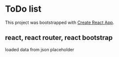 # ToDo  list 

This project was bootstrapped with [Create React App](https://github.com/facebook/create-react-app).

## react, react router, react bootstrap

loaded data from json placeholder 

